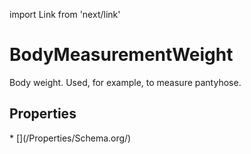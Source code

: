 import Link from 'next/link'

# BodyMeasurementWeight

Body weight. Used, for example, to measure pantyhose.

## Properties

<Grid>
* [](/Properties/Schema.org/)

</Grid>

